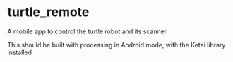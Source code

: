 # turtle_remote
A mobile app to control the turtle robot and its scanner

This should be built with processing in Android mode, with the Ketai library installed
